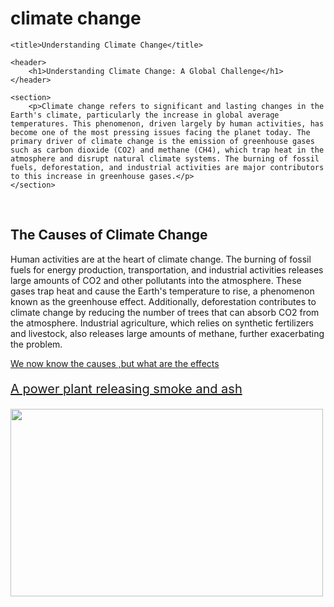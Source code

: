  # climate change
<!DOCTYPE html>
<html lang="en">
<head>
    <meta charset="UTF-8">
 
    <title>Understanding Climate Change</title>
<style>
      #p-plant {
            
            font-size: 20px;
        }
        img {
            height: 300px;
            width: 500px;
        }
</style>
</head>
<body>

    <header>
        <h1>Understanding Climate Change: A Global Challenge</h1>
    </header>

    <section>
        <p>Climate change refers to significant and lasting changes in the Earth's climate, particularly the increase in global average temperatures. This phenomenon, driven largely by human activities, has become one of the most pressing issues facing the planet today. The primary driver of climate change is the emission of greenhouse gases such as carbon dioxide (CO2) and methane (CH4), which trap heat in the atmosphere and disrupt natural climate systems. The burning of fossil fuels, deforestation, and industrial activities are major contributors to this increase in greenhouse gases.</p>
    </section>
<br />
    <section>
        <h2>The Causes of Climate Change</h2>
        <p>Human activities are at the heart of climate change. The burning of fossil fuels for energy production, transportation, and industrial activities releases large amounts of CO2 and other pollutants into the atmosphere. These gases trap heat and cause the Earth's temperature to rise, a phenomenon known as the greenhouse effect. Additionally, deforestation contributes to climate change by reducing the number of trees that can absorb CO2 from the atmosphere. Industrial agriculture, which relies on synthetic fertilizers and livestock, also releases large amounts of methane, further exacerbating the problem.</p>
    </section>

   <a href="climate change2.html">We now know the causes ,but what are the effects</a>
<p id="p-plant"><u>A power plant releasing smoke and ash</u></p>
<img src="https://imgs.search.brave.com/PmQWze-iItGrXn91HWWDSdCtaiPy9QylCRytTcbCd8s/rs:fit:860:0:0:0/g:ce/aHR0cHM6Ly90My5m/dGNkbi5uZXQvanBn/LzAwLzEyLzU3LzIw/LzM2MF9GXzEyNTcy/MDQ2XzFjYXl5MGZs/a1pUeUpqZEJ2SFIy/U2lVNHNwaVZpYnZa/LmpwZw">
</body>
</html>
